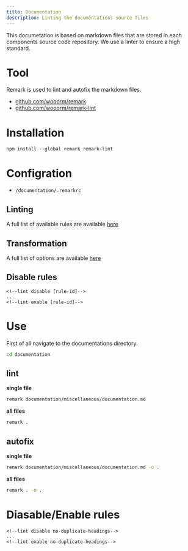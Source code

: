 ```yaml
---
title: Documentation
description: Linting the documentations source files
---
```


This documetation is based on markdown files that are stored in each components source code repository. We use a linter to ensure a high standard.

# Tool

Remark is used to lint and autofix the markdown files.
- [github.com/wooorm/remark](https://github.com/wooorm/remark)
- [github.com/wooorm/remark-lint](https://github.com/wooorm/remark-lint)

# Installation

```
npm install --global remark remark-lint
```

# Configration

- `/documentation/.remarkrc`

## Linting

A full list of available rules are available [here](https://github.com/wooorm/remark-lint/blob/master/doc/rules.md)

## Transformation

A full list of options are available [here](https://github.com/wooorm/remark#api)

## Disable rules

```
<!--lint disable [rule-id]-->
...
<!--lint enable [rule-id]-->
```

# Use


First of all navigate to the documentations directory.

```bash
cd documentation
```

## lint

**single file**

```bash
remark documentation/miscellaneous/documentation.md
```

**all files**

```bash
remark .
```

## autofix

**single file**

```bash
remark documentation/miscellaneous/documentation.md -o .
```

**all files**

```bash
remark . -o .
```


# Diasable/Enable rules

```
<!--lint disable no-duplicate-headings-->
...
<!--lint enable no-duplicate-headings-->
```
